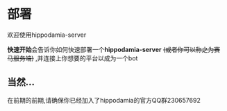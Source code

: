 # 部署

欢迎使用hippodamia-server

**快速开始**会告诉你如何快速部署一个**hippodamia-server** ~~(或者你可以称之为赛马服务端)~~ ,并连接上你想要的平台以成为一个bot

## 当然...
在前期的前期,请确保你已经加入了hippodamia的官方QQ群230657692 